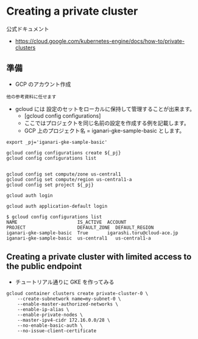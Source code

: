 # Creating a private cluster

公式ドキュメント

+ https://cloud.google.com/kubernetes-engine/docs/how-to/private-clusters

## 準備

+ GCP のアカウント作成

```
他の参考資料に任せます
```

+ gcloud には 設定のセットをローカルに保持して管理することが出来ます。
  + [gcloud config configurations]
  + ここではプロジェクトを同じ名前の設定を作成する例を記載します。
  + GCP 上のプロジェクト名 = iganari-gke-sample-basic とします。

```
export _pj='iganari-gke-sample-basic'

gcloud config configurations create ${_pj}
gcloud config configurations list


gcloud config set compute/zone us-central1
gcloud config set compute/region us-central1-a
gcloud config set project ${_pj}

gcloud auth login
```
```
gcloud auth application-default login
```

```
$ gcloud config configurations list
NAME                      IS_ACTIVE  ACCOUNT                     PROJECT                   DEFAULT_ZONE  DEFAULT_REGION
iganari-gke-sample-basic  True       igarashi.toru@cloud-ace.jp  iganari-gke-sample-basic  us-central1   us-central1-a
```

## Creating a private cluster with limited access to the public endpoint

+ チュートリアル通りに GKE を作ってみる

```
gcloud container clusters create private-cluster-0 \
    --create-subnetwork name=my-subnet-0 \
    --enable-master-authorized-networks \
    --enable-ip-alias \
    --enable-private-nodes \
    --master-ipv4-cidr 172.16.0.0/28 \
    --no-enable-basic-auth \
    --no-issue-client-certificate
```
